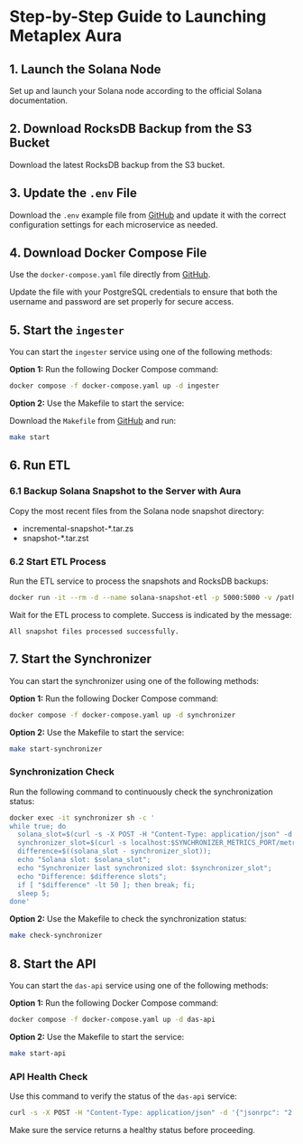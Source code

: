 # Step-by-Step Guide to Launching Metaplex Aura

## 1. Launch the Solana Node

Set up and launch your Solana node according to the official Solana documentation.

## 2. Download RocksDB Backup from the S3 Bucket

Download the latest RocksDB backup from the S3 bucket.

## 3. Update the `.env` File

Download the `.env` example file from [GitHub](https://github.com/metaplex-foundation/aura/blob/main/.env.example) and update it with the correct configuration settings for each microservice as needed.

## 4. Download Docker Compose File

Use the `docker-compose.yaml` file directly from [GitHub](https://raw.githubusercontent.com/metaplex-foundation/aura/main/docker-compose.yaml).

Update the file with your PostgreSQL credentials to ensure that both the username and password are set properly for secure access.

## 5. Start the `ingester`

You can start the `ingester` service using one of the following methods:

**Option 1:** Run the following Docker Compose command:

```bash
docker compose -f docker-compose.yaml up -d ingester
```

**Option 2:** Use the Makefile to start the service:

Download the `Makefile` from [GitHub](https://github.com/metaplex-foundation/aura/blob/main/Makefile) and run:

```bash
make start
```

## 6. Run ETL

### 6.1 Backup Solana Snapshot to the Server with Aura

Copy the most recent files from the Solana node snapshot directory:

- incremental-snapshot-\*.tar.zs
- snapshot-\*.tar.zst

### 6.2 Start ETL Process

Run the ETL service to process the snapshots and RocksDB backups:

```bash
docker run -it --rm -d --name solana-snapshot-etl -p 5000:5000 -v /path/to/snapshots:/snapshots -e TCP_PORT=5000 ghcr.io/metaplex-foundation/digital-asset-validator-plugin/solana-snapshot-etl:latest
```

Wait for the ETL process to complete. Success is indicated by the message:

```console
All snapshot files processed successfully.
```

## 7. Start the Synchronizer

You can start the synchronizer using one of the following methods:

**Option 1:** Run the following Docker Compose command:

```bash
docker compose -f docker-compose.yaml up -d synchronizer
```

**Option 2:** Use the Makefile to start the service:

```bash
make start-synchronizer
```

### Synchronization Check

Run the following command to continuously check the synchronization status:

```bash
docker exec -it synchronizer sh -c '
while true; do
  solana_slot=$(curl -s -X POST -H "Content-Type: application/json" -d '{"jsonrpc": "2.0","id": 1,"method": "getSlot","params": [{"commitment": "processed"}]}' $INGESTER_RPC_HOST | grep -oP "(?<=\"result\":)[0-9]+");
  synchronizer_slot=$(curl -s localhost:$SYNCHRONIZER_METRICS_PORT/metrics | grep "synchronizer_last_synchronized_slot{name=\"last_synchronized_slot\"}" | awk '{print $2}');
  difference=$((solana_slot - synchronizer_slot));
  echo "Solana slot: $solana_slot";
  echo "Synchronizer last synchronized slot: $synchronizer_slot";
  echo "Difference: $difference slots";
  if [ "$difference" -lt 50 ]; then break; fi;
  sleep 5;
done'
```

**Option 2:** Use the Makefile to check the synchronization status:

```bash
make check-synchronizer
```

## 8. Start the API

You can start the `das-api` service using one of the following methods:

**Option 1:** Run the following Docker Compose command:

```bash
docker compose -f docker-compose.yaml up -d das-api
```

**Option 2:** Use the Makefile to start the service:

```bash
make start-api
```

### API Health Check

Use this command to verify the status of the `das-api` service:

```bash
curl -s -X POST -H "Content-Type: application/json" -d '{"jsonrpc": "2.0","id": 1,"method": "health"}' http://api_address:api_server_port
```

Make sure the service returns a healthy status before proceeding.

